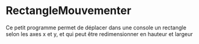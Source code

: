 # RectangleMouvementer
Ce petit programme permet de déplacer dans une console un rectangle selon les axes x et y, et qui peut être redimensionner en hauteur et largeur  
